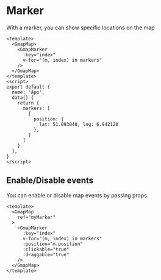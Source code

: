 # Marker

With a marker, you can show specific locations on the map
```vue
<template>
  <GmapMap>
    <GmapMarker
      :key="index"
      v-for="(m, index) in markers"
    />
  </GmapMap>
</template>
<script>
export default {
  name: 'App',
  data() {
    return {
      markers: [
        {
          position: {
            lat: 51.093048, lng: 6.842120
          },
        }
      ]
    }
  },
}
</script>

```

## Enable/Disable events
You can enable or disable map events by passing props.

```vue
<template>
  <GmapMap
    ref="myMarker"
  >
    <GmapMarker
      :key="index"
      v-for="(m, index) in markers"
      :position="m.position"
      :clickable="true"
      :draggable="true"
    />
  </GmapMap>
</template>
```
